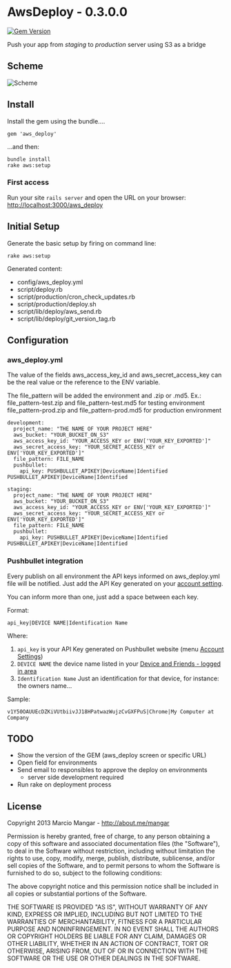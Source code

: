 

# AwsDeploy - 0.3.0.0
[![Gem Version](https://badge.fury.io/rb/aws_deploy.png)](http://badge.fury.io/rb/aws_deploy)

Push your app from _staging_ to _production_ server using S3 as a bridge


## Scheme

![Scheme](http://codeinfected.com/images/extra/aws_deploy_scheme_github.png)



## Install

Install the gem using the bundle.... 

```
gem 'aws_deploy'
```

...and then:
```
bundle install
rake aws:setup
```


### First access


Run your site `rails server` and open the URL on your browser: [http://localhost:3000/aws_deploy](http://localhost:3000/aws_deploy)




## Initial Setup

Generate the basic setup by firing on command line:

```
rake aws:setup
```

Generated content:

- config/aws_deploy.yml
- script/deploy.rb
- script/production/cron_check_updates.rb
- script/production/deploy.sh
- script/lib/deploy/aws_send.rb
- script/lib/deploy/git_version_tag.rb
 


## Configuration

### aws_deploy.yml ###

The value of the fields aws_access_key_id and aws_secret_access_key can be the real value or the reference to the ENV variable.

The file_pattern will be added the environment and .zip or .md5.
Ex.:
file_pattern-test.zip and file_pattern-test.md5  for testing environment
file_pattern-prod.zip and file_pattern-prod.md5  for production environment


```
development:
  project_name: "THE NAME OF YOUR PROJECT HERE"
  aws_bucket: "YOUR_BUCKET_ON_S3"
  aws_access_key_id: "YOUR_ACCESS_KEY or ENV['YOUR_KEY_EXPORTED']"
  aws_secret_access_key: "YOUR_SECRET_ACCESS_KEY or ENV['YOUR_KEY_EXPORTED']"
  file_pattern: FILE_NAME
  pushbullet:
    api_key: PUSHBULLET_APIKEY|DeviceName|Identified PUSHBULLET_APIKEY|DeviceName|Identified

staging: 
  project_name: "THE NAME OF YOUR PROJECT HERE"
  aws_bucket: "YOUR_BUCKET_ON_S3"
  aws_access_key_id: "YOUR_ACCESS_KEY or ENV['YOUR_KEY_EXPORTED']"
  aws_secret_access_key: "YOUR_SECRET_ACCESS_KEY or ENV['YOUR_KEY_EXPORTED']"
  file_pattern: FILE_NAME
  pushbullet:
    api_key: PUSHBULLET_APIKEY|DeviceName|Identified PUSHBULLET_APIKEY|DeviceName|Identified

```


### Pushbullet integration

Every publish on all environment the API keys informed on aws_deploy.yml file will be notified.
Just add the API Key generated on your [account setting](https://www.pushbullet.com/account).

You can inform more than one, just add a space between each key.

Format:

    api_key|DEVICE NAME|Identification Name

Where:

1. ```api_key``` is your API Key generated on Pushbullet website (menu [Account Settings](https://www.pushbullet.com/account))
1. ```DEVICE NAME``` the device name listed in your [Device and Friends - logged in area](https://www.pushbullet.com/)
1. ```Identification Name``` Just an identification for that device, for instance: the owners name...


Sample:

    v1Y50OAUUEcDZKiVUtbiivJJ18HPatwazWujzCvGXFPuS|Chrome|My Computer at Company



## TODO

 - Show the version of the GEM (aws_deploy screen or specific URL)
 - Open field for environments 
 - Send email to responsibles to approve the deploy on environments
    - server side development required
 - Run rake on deployment process


## License

Copyright 2013 Marcio Mangar - <http://about.me/mangar>

Permission is hereby granted, free of charge, to any person obtaining
a copy of this software and associated documentation files (the
"Software"), to deal in the Software without restriction, including
without limitation the rights to use, copy, modify, merge, publish,
distribute, sublicense, and/or sell copies of the Software, and to
permit persons to whom the Software is furnished to do so, subject to
the following conditions:

The above copyright notice and this permission notice shall be
included in all copies or substantial portions of the Software.

THE SOFTWARE IS PROVIDED "AS IS", WITHOUT WARRANTY OF ANY KIND,
EXPRESS OR IMPLIED, INCLUDING BUT NOT LIMITED TO THE WARRANTIES OF
MERCHANTABILITY, FITNESS FOR A PARTICULAR PURPOSE AND
NONINFRINGEMENT. IN NO EVENT SHALL THE AUTHORS OR COPYRIGHT HOLDERS BE
LIABLE FOR ANY CLAIM, DAMAGES OR OTHER LIABILITY, WHETHER IN AN ACTION
OF CONTRACT, TORT OR OTHERWISE, ARISING FROM, OUT OF OR IN CONNECTION
WITH THE SOFTWARE OR THE USE OR OTHER DEALINGS IN THE SOFTWARE.
